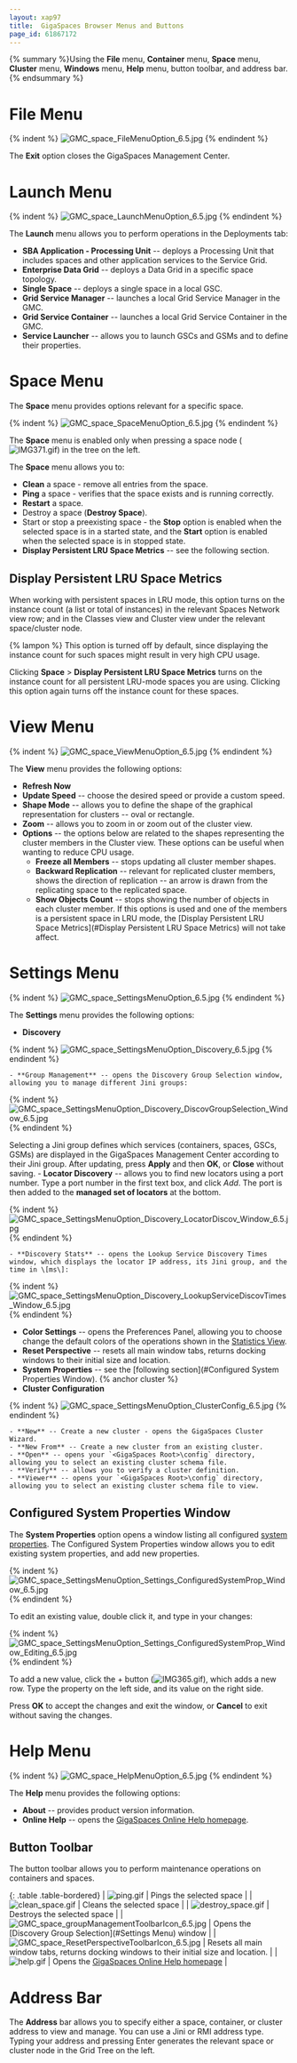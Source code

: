 ```yaml
---
layout: xap97
title:  GigaSpaces Browser Menus and Buttons
page_id: 61867172
---
```


{% summary %}Using the **File** menu, **Container** menu, **Space** menu, **Cluster** menu, **Windows** menu, **Help** menu, button toolbar, and address bar.{% endsummary %}

# File Menu

{% indent %}
![GMC_space_FileMenuOption_6.5.jpg](/attachment_files/GMC_space_FileMenuOption_6.5.jpg)
{% endindent %}

The **Exit** option closes the GigaSpaces Management Center.

# Launch Menu

{% indent %}
![GMC_space_LaunchMenuOption_6.5.jpg](/attachment_files/GMC_space_LaunchMenuOption_6.5.jpg)
{% endindent %}

The **Launch** menu allows you to perform operations in the Deployments tab:

- **SBA Application - Processing Unit** -- deploys a Processing Unit that includes spaces and other application services to the Service Grid.
- **Enterprise Data Grid** -- deploys a Data Grid in a specific space topology.
- **Single Space** -- deploys a single space in a local GSC.
- **Grid Service Manager** -- launches a local Grid Service Manager in the GMC.
- **Grid Service Container** -- launches a local Grid Service Container in the GMC.
- **Service Launcher** -- allows you to launch GSCs and GSMs and to define their properties.

# Space Menu

The **Space** menu provides options relevant for a specific space.

{% indent %}
![GMC_space_SpaceMenuOption_6.5.jpg](/attachment_files/GMC_space_SpaceMenuOption_6.5.jpg)
{% endindent %}

The **Space** menu is enabled only when pressing a space node (![IMG371.gif](/attachment_files/IMG371.gif)) in the tree on the left.

The **Space** menu allows you to:

- **Clean** a space - remove all entries from the space.
- **Ping** a space - verifies that the space exists and is running correctly.
- **Restart** a space.
- Destroy a space (**Destroy Space**).
- Start or stop a preexisting space - the **Stop** option is enabled when the selected space is in a started state, and the **Start** option is enabled when the selected space is in stopped state.
- **Display Persistent LRU Space Metrics** -- see the following section.

## Display Persistent LRU Space Metrics

When working with persistent spaces in LRU mode, this option turns on the instance count (a list or total of instances) in the relevant Spaces Network view row; and in the Classes view and Cluster view under the relevant space/cluster node.

{% lampon %} This option is turned off by default, since displaying the instance count for such spaces might result in very high CPU usage.

Clicking **Space** > **Display Persistent LRU Space Metrics** turns on the instance count for all persistent LRU-mode spaces you are using. Clicking this option again turns off the instance count for these spaces.

# View Menu

{% indent %}
![GMC_space_ViewMenuOption_6.5.jpg](/attachment_files/GMC_space_ViewMenuOption_6.5.jpg)
{% endindent %}

The **View** menu provides the following options:

- **Refresh Now**
- **Update Speed** -- choose the desired speed or provide a custom speed.
- **Shape Mode** -- allows you to define the shape of the graphical representation for clusters -- oval or rectangle.
- **Zoom** -- allows you to zoom in or zoom out of the cluster view.
- **Options** -- the options below are related to the shapes representing the cluster members in the Cluster view. These options can be useful when wanting to reduce CPU usage.
    - **Freeze all Members** -- stops updating all cluster member shapes.
    - **Backward Replication** -- relevant for replicated cluster members, shows the direction of replication -- an arrow is drawn from the replicating space to the replicated space.
    - **Show Objects Count** -- stops showing the number of objects in each cluster member. If this options is used and one of the members is a persistent space in LRU mode, the [Display Persistent LRU Space Metrics](#Display Persistent LRU Space Metrics) will not take affect.

# Settings Menu

{% indent %}
![GMC_space_SettingsMenuOption_6.5.jpg](/attachment_files/GMC_space_SettingsMenuOption_6.5.jpg)
{% endindent %}

The **Settings** menu provides the following options:

- **Discovery**

{% indent %}
![GMC_space_SettingsMenuOption_Discovery_6.5.jpg](/attachment_files/GMC_space_SettingsMenuOption_Discovery_6.5.jpg)
{% endindent %}

    - **Group Management** -- opens the Discovery Group Selection window, allowing you to manage different Jini groups:

{% indent %}
![GMC_space_SettingsMenuOption_Discovery_DiscovGroupSelection_Window_6.5.jpg](/attachment_files/GMC_space_SettingsMenuOption_Discovery_DiscovGroupSelection_Window_6.5.jpg)
{% endindent %}

Selecting a Jini group defines which services (containers, spaces, GSCs, GSMs) are displayed in the GigaSpaces Management Center according to their Jini group. After updating, press **Apply** and then **OK**, or **Close** without saving.
    - **Locator Discovery** -- allows you to find new locators using a port number. Type a port number in the first text box, and click *Add*. The port is then added to the **managed set of locators** at the bottom.

{% indent %}
![GMC_space_SettingsMenuOption_Discovery_LocatorDiscov_Window_6.5.jpg](/attachment_files/GMC_space_SettingsMenuOption_Discovery_LocatorDiscov_Window_6.5.jpg)
{% endindent %}

    - **Discovery Stats** -- opens the Lookup Service Discovery Times window, which displays the locator IP address, its Jini group, and the time in \[ms\]:

{% indent %}
![GMC_space_SettingsMenuOption_Discovery_LookupServiceDiscovTimes_Window_6.5.jpg](/attachment_files/GMC_space_SettingsMenuOption_Discovery_LookupServiceDiscovTimes_Window_6.5.jpg)
{% endindent %}

- **Color Settings** -- opens the Preferences Panel, allowing you to choose change the default colors of the operations shown in the [Statistics View](./statistics-view---gigaspaces-browser.html).
- **Reset Perspective** -- resets all main window tabs, returns docking windows to their initial size and location.
- **System Properties** -- see the [following section](#Configured System Properties Window). {% anchor cluster %}
- **Cluster Configuration**

{% indent %}
![GMC_space_SettingsMenuOption_ClusterConfig_6.5.jpg](/attachment_files/GMC_space_SettingsMenuOption_ClusterConfig_6.5.jpg)
{% endindent %}

    - **New** -- Create a new cluster - opens the GigaSpaces Cluster Wizard.
    - **New From** -- Create a new cluster from an existing cluster.
    - **Open** -- opens your `<GigaSpaces Root>\config` directory, allowing you to select an existing cluster schema file.
    - **Verify** -- allows you to verify a cluster definition.
    - **Viewer** -- opens your `<GigaSpaces Root>\config` directory, allowing you to select an existing cluster schema file to view.

## Configured System Properties Window

The **System Properties** option opens a window listing all configured [system properties](./system-properties-list.html). The Configured System Properties window allows you to edit existing system properties, and add new properties.

{% indent %}
![GMC_space_SettingsMenuOption_Settings_ConfiguredSystemProp_Window_6.5.jpg](/attachment_files/GMC_space_SettingsMenuOption_Settings_ConfiguredSystemProp_Window_6.5.jpg)
{% endindent %}

To edit an existing value, double click it, and type in your changes:

{% indent %}
![GMC_space_SettingsMenuOption_Settings_ConfiguredSystemProp_Window_Editing_6.5.jpg](/attachment_files/GMC_space_SettingsMenuOption_Settings_ConfiguredSystemProp_Window_Editing_6.5.jpg)
{% endindent %}

To add a new value, click the + button (![IMG365.gif](/attachment_files/IMG365.gif)), which adds a new row. Type the property on the left side, and its value on the right side.

Press **OK** to accept the changes and exit the window, or **Cancel** to exit without saving the changes.

# Help Menu

{% indent %}
![GMC_space_HelpMenuOption_6.5.jpg](/attachment_files/GMC_space_HelpMenuOption_6.5.jpg)
{% endindent %}

The **Help** menu provides the following options:

- **About** -- provides product version information.
- **Online Help** -- opens the [GigaSpaces Online Help homepage](./xap-9.6-documentation-home.html).

## Button Toolbar

The button toolbar allows you to perform maintenance operations on containers and spaces.

{: .table .table-bordered}
| ![ping.gif](/attachment_files/ping.gif) | Pings the selected space |
| ![clean_space.gif](/attachment_files/clean_space.gif) | Cleans the selected space |
| ![destroy_space.gif](/attachment_files/destroy_space.gif) | Destroys the selected space |
| ![GMC_space_groupManagementToolbarIcon_6.5.jpg](/attachment_files/GMC_space_groupManagementToolbarIcon_6.5.jpg) | Opens the [Discovery Group Selection](#Settings Menu) window |
| ![GMC_space_ResetPerspectiveToolbarIcon_6.5.jpg](/attachment_files/GMC_space_ResetPerspectiveToolbarIcon_6.5.jpg) | Resets all main window tabs, returns docking windows to their initial size and location. |
| ![help.gif](/attachment_files/help.gif) | Opens the [GigaSpaces Online Help homepage](./xap-9.6-documentation-home.html) |

# Address Bar

The **Address** bar allows you to specify either a space, container, or cluster address to view and manage. You can use a Jini or RMI address type. Typing your address and pressing Enter generates the relevant space or cluster node in the Grid Tree on the left.
